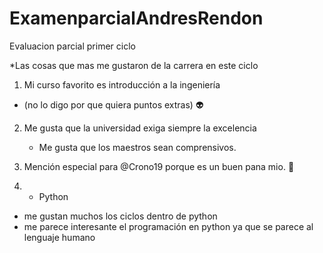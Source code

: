 # ExamenparcialAndresRendon
 Evaluacion parcial primer ciclo

*Las cosas que mas me gustaron de la carrera en este ciclo

1. Mi curso favorito es introducción a la ingeniería
- (no lo digo por que quiera puntos extras)  :alien:

2. Me gusta que la universidad exiga siempre la excelencia
    - Me gusta que los maestros sean comprensivos.
3. Mención especial para @Crono19 porque es un buen pana mio.   :floppy_disk:

4. * Python
 - me gustan muchos los ciclos dentro de python
 - me parece interesante el programación en python ya que se parece al lenguaje humano
